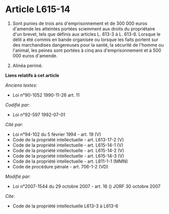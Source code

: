 # Article L615-14

1. Sont punies de trois ans d'emprisonnement et de 300 000 euros d'amende les atteintes portées sciemment aux droits du
propriétaire d'un brevet, tels que définis aux articles L. 613-3 à L. 613-6. Lorsque le délit a été commis en bande organisée
ou lorsque les faits portent sur des marchandises dangereuses pour la santé, la sécurité de l'homme ou l'animal, les peines
sont portées à cinq ans d'emprisonnement et à 500 000 euros d'amende.

2. Alinéa perimé.

**Liens relatifs à cet article**

_Anciens textes_:

  - Loi n°90-1052 1990-11-26 art. 11

_Codifié par_:

  - Loi n°92-597 1992-07-01

_Cité par_:

  - Loi n°94-102 du 5 février 1994 - art. 19 (V)
  - Code de la propriété intellectuelle - art. L613-17-2 (V)
  - Code de la propriété intellectuelle - art. L615-14-1 (V)
  - Code de la propriété intellectuelle - art. L615-14-2 (V)
  - Code de la propriété intellectuelle - art. L615-14-3 (V)
  - Code de la propriété intellectuelle - art. L811-1-1 (MMN)
  - Code de procédure pénale - art. 706-1-2 (VD)

_Modifié par_:

  - Loi n°2007-1544 du 29 octobre 2007 - art. 16 () JORF 30 octobre 2007

_Cite_:

  - Code de la propriété intellectuelle L613-3 à L613-6
